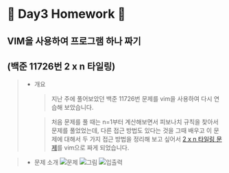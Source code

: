 🍋 Day3 Homework 🍋
=============

## VIM을 사용하여 프로그램 하나 짜기
(백준 11726번 2 x n 타일링)
-----------------------------

> - 개요
>   > 지난 주에 풀어보았던 백준 11726번 문제를 vim을 사용하여 다시 연습해 보았습니다.
>
>   > 처음 문제를 풀 때는 n=1부터 계산해보면서 피보나치 규칙을 찾아서 문제를 풀었었는데, 다른 접근 방법도 있다는 것을 그때 배우고 이 문제에 대해서 두 가지 접근 방법을 정리해 보고 싶어서 [2 x n 타일링 문제](https://www.acmicpc.net/problem/11726)를 vim으로 짜게 되었습니다.
   
> - 문제 소개
> ![문제](https://ifh.cc/g/cb4lz5.png)
> ![그림](https://ifh.cc/g/3VgN7I.png)
> ![입출력](https://ifh.cc/g/KlQkbO.png)
   
